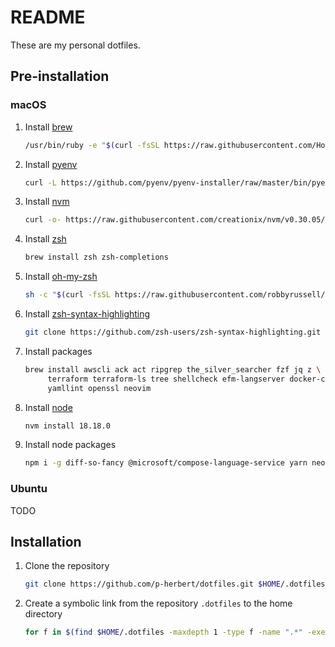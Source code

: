 # README

These are my personal dotfiles.

## Pre-installation

### macOS

1. Install [brew]

   ```bash
   /usr/bin/ruby -e "$(curl -fsSL https://raw.githubusercontent.com/Homebrew/install/master/install)"
   ```

2. Install [pyenv]

   ```bash
   curl -L https://github.com/pyenv/pyenv-installer/raw/master/bin/pyenv-installer | bash
   ```

3. Install [nvm]

   ```bash
   curl -o- https://raw.githubusercontent.com/creationix/nvm/v0.30.05/install.sh | bash
   ```

4. Install [zsh]

   ```bash
   brew install zsh zsh-completions
   ```

5. Install [oh-my-zsh]

   ```bash
   sh -c "$(curl -fsSL https://raw.githubusercontent.com/robbyrussell/oh-my-zsh/master/tools/install.sh)"
   ```

6. Install [zsh-syntax-highlighting]

   ```bash
   git clone https://github.com/zsh-users/zsh-syntax-highlighting.git $HOME/.zsh-syntax-highlighting
   ```

7. Install packages

   ```bash
   brew install awscli ack act ripgrep the_silver_searcher fzf jq z \
        terraform terraform-ls tree shellcheck efm-langserver docker-completion \
        yamllint openssl neovim
   ```

8. Install [node]

   ```bash
   nvm install 18.18.0
   ```

9. Install node packages

   ```bash
   npm i -g diff-so-fancy @microsoft/compose-language-service yarn neovim typescript
   ```

### Ubuntu

TODO

## Installation

1. Clone the repository

   ```bash
   git clone https://github.com/p-herbert/dotfiles.git $HOME/.dotfiles
   ```

2. Create a symbolic link from the repository `.dotfiles` to the home directory

   ```bash
   for f in $(find $HOME/.dotfiles -maxdepth 1 -type f -name ".*" -exec basename {} \;); do ln -sf $HOME/.dotfiles/$f $HOME/$f; done
   ```

[zsh]: https://www.zsh.org/
[oh-my-zsh]: https://ohmyz.sh/
[zsh-syntax-highlighting]: https://github.com/zsh-users/zsh-syntax-highlighting
[nvm]: https://github.com/creationix/nvm
[node]: https://nodejs.org/en/
[pyenv]: https://github.com/pyenv/pyenv-installer
[brew]: https://brew.sh/
